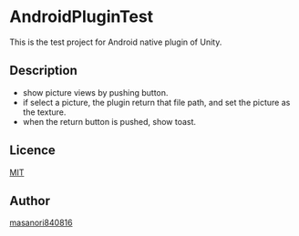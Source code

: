 # AndroidPluginTest
This is the test project for Android native plugin of Unity.

## Description
* show picture views by pushing button.
* if select a picture, the plugin return that file path, and set the picture as the texture.
* when the return button is pushed, show toast.

## Licence
[MIT](https://github.com/tcnksm/tool/blob/master/LICENCE)

## Author
[masanori840816](https://github.com/masanori840816)
